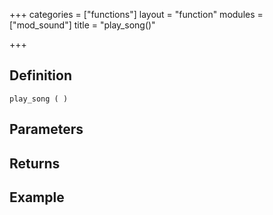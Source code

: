 +++
categories = ["functions"]
layout = "function"
modules = ["mod_sound"]
title = "play_song()"

+++

## Definition

    play_song ( )

## Parameters

## Returns

## Example
